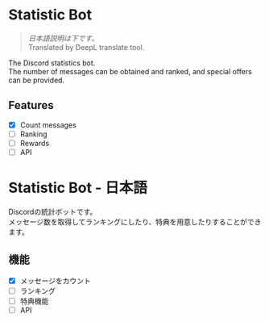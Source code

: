 # Statistic Bot
> *日本語説明は下です。*  
> Translated by DeepL translate tool.

The Discord statistics bot.  
The number of messages can be obtained and ranked, and special offers can be provided.

## Features
* [x] Count messages
* [ ] Ranking
* [ ] Rewards
* [ ] API

# Statistic Bot - 日本語
Discordの統計ボットです。  
メッセージ数を取得してランキングにしたり、特典を用意したりすることができます。

## 機能
* [x] メッセージをカウント
* [ ] ランキング
* [ ] 特典機能
* [ ] API
